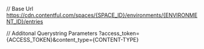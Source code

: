 // Base Url
https://cdn.contentful.com/spaces/{SPACE_ID}/environments/{ENVIRONMENT_ID}/entries

// Additonal Querystring Parameters
?access_token={ACCESS_TOKEN}&content_type={CONTENT-TYPE}